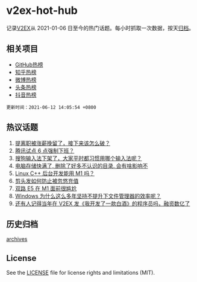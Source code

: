 # v2ex-hot-hub

 记录[V2EX](https://www.v2ex.com/)从 2021-01-06 日至今的热门话题。每小时抓取一次数据，按天[归档](archives)。
 
 ## 相关项目

- [GitHub热榜](https://github.com/lonnyzhang423/github-hot-hub)
- [知乎热榜](https://github.com/lonnyzhang423/zhihu-hot-hub)
- [微博热榜](https://github.com/lonnyzhang423/weibo-hot-hub)
- [头条热榜](https://github.com/lonnyzhang423/toutiao-hot-hub)
- [抖音热榜](https://github.com/lonnyzhang423/douyin-hot-hub)


 `更新时间：2021-06-12 14:05:54 +0800`

## 热议话题

1. [提离职被涨薪挽留了，接下来该怎么破？](https://www.v2ex.com/t/782961)
1. [腾讯试点 6 点强制下班？](https://www.v2ex.com/t/782894)
1. [搜狗输入法下架了，大家平时都习惯用哪个输入法呢？](https://www.v2ex.com/t/783039)
1. [电脑存储快满了, 删除了好多不认识的目录. 会有啥影响不](https://www.v2ex.com/t/782923)
1. [Linux C++ 后台开发能用 M1 吗？](https://www.v2ex.com/t/782959)
1. [剪头发如何防止被忽悠充值](https://www.v2ex.com/t/783013)
1. [双路 E5 在 M1 面前很尴尬](https://www.v2ex.com/t/783020)
1. [Windows 为什么这么多年坚持不提升下文件管理器的效率呢？](https://www.v2ex.com/t/783038)
1. [还有人记得当年在 V2EX 发《我开发了一款白酒》的程序员吗，融资数亿了](https://www.v2ex.com/t/783022)

## 历史归档

[archives](archives)

## License

See the [LICENSE](LICENSE) file for license rights and limitations (MIT).
